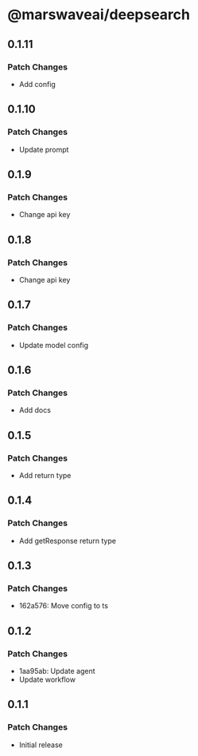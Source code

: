# @marswaveai/deepsearch

## 0.1.11

### Patch Changes

- Add config

## 0.1.10

### Patch Changes

- Update prompt

## 0.1.9

### Patch Changes

- Change api key

## 0.1.8

### Patch Changes

- Change api key

## 0.1.7

### Patch Changes

- Update model config

## 0.1.6

### Patch Changes

- Add docs

## 0.1.5

### Patch Changes

- Add return type

## 0.1.4

### Patch Changes

- Add getResponse return type

## 0.1.3

### Patch Changes

- 162a576: Move config to ts

## 0.1.2

### Patch Changes

- 1aa95ab: Update agent
- Update workflow

## 0.1.1

### Patch Changes

- Initial release
